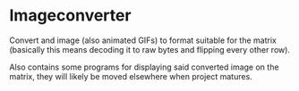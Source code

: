 # Imageconverter

Convert and image (also animated GIFs) to format suitable for the matrix
(basically this means decoding it to raw bytes and flipping every other row).

Also contains some programs for displaying said converted image on the matrix,
they will likely be moved elsewhere when project matures.
